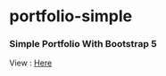 # portfolio-simple
### Simple Portfolio With Bootstrap 5

View : [Here](https://rivalfdla.github.io/portfolio-simple)
